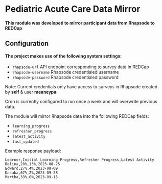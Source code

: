 # Pediatric Acute Care Data Mirror


#### This module was developed to mirror participant data from Rhapsode to REDCap

## Configuration
#### The project makes use of the following system settings:
 - `rhapsode-url` API endpoint corresponding to survey data in REDCap
 - `rhapsode-username` Rhapsode credentialed username
 - `rhapsode-password` Rhapsode credentialed password

Note: Current credentials only have access to surveys in Rhapsode created by **self** & user **meaneypa**

Cron is currently configured to run once a week and will overwrite previous data.

The module will mirror Rhapsode data into the following REDCap fields:

- `learning_progress`
- `refresher_progress`
- `latest_activity`
- `last_updated`

Example response payload:

```text
Learner,Initial Learning Progress,Refresher Progress,Latest Activity
Belina,28%,13%,2023-08-25
Edward,27%,4%,2023-08-09
Kasaba,67%,2%,2023-09-28
Martha,33%,0%,2023-09-15
```

